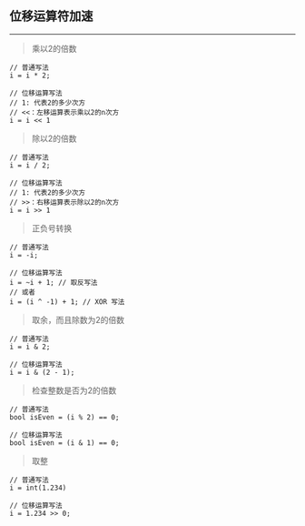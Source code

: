 ## 位移运算符加速

---

> 乘以2的倍数

```
// 普通写法
i = i * 2;

// 位移运算写法
// 1: 代表2的多少次方
// <<：左移运算表示乘以2的n次方
i = i << 1
```

> 除以2的倍数

```
// 普通写法
i = i / 2;

// 位移运算写法
// 1: 代表2的多少次方
// >>：右移运算表示除以2的n次方
i = i >> 1
```

> 正负号转换

```
// 普通写法
i = -i;

// 位移运算写法
i = ~i + 1; // 取反写法
// 或者
i = (i ^ -1) + 1; // XOR 写法
```

> 取余，而且除数为2的倍数

```
// 普通写法
i = i & 2;

// 位移运算写法
i = i & (2 - 1);
```

> 检查整数是否为2的倍数

```
// 普通写法
bool isEven = (i % 2) == 0;

// 位移运算写法
bool isEven = (i & 1) == 0;
```

> 取整

```
// 普通写法
i = int(1.234)

// 位移运算写法
i = 1.234 >> 0;
```



